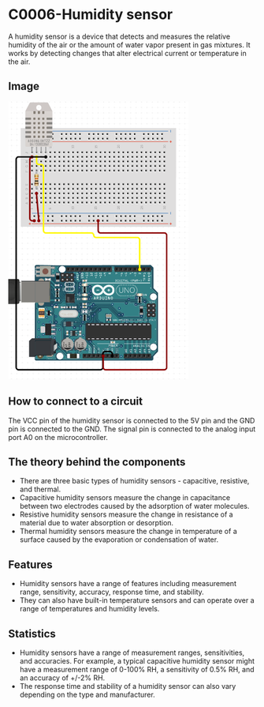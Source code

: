 # C0006-Humidity sensor

A humidity sensor is a device that detects and measures the relative humidity of the air or the amount of water vapor present in gas mixtures. It works by detecting changes that alter electrical current or temperature in the air.

## Image

![Image](IMG/IMG.png)

## How to connect to a circuit

The VCC pin of the humidity sensor is connected to the 5V pin and the GND pin is connected to the GND. The signal pin is connected to the analog input port A0 on the microcontroller.

## The theory behind the components

- There are three basic types of humidity sensors - capacitive, resistive, and thermal. 
- Capacitive humidity sensors measure the change in capacitance between two electrodes caused by the adsorption of water molecules. 
- Resistive humidity sensors measure the change in resistance of a material due to water absorption or desorption.
- Thermal humidity sensors measure the change in temperature of a surface caused by the evaporation or condensation of water.

## Features

- Humidity sensors have a range of features including measurement range, sensitivity, accuracy, response time, and stability. 
- They can also have built-in temperature sensors and can operate over a range of temperatures and humidity levels.

## Statistics

- Humidity sensors have a range of measurement ranges, sensitivities, and accuracies. For example, a typical capacitive humidity sensor might have a measurement range of 0-100% RH, a sensitivity of 0.5% RH, and an accuracy of +/-2% RH.
- The response time and stability of a humidity sensor can also vary depending on the type and manufacturer.
